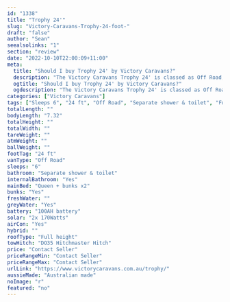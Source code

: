 ```yaml
---
id: "1338"
title: "Trophy 24'"
slug: "Victory-Caravans-Trophy-24-foot-"
draft: "false"
author: "Sean"
seealsolinks: "1"
section: "review"
date: "2022-10-10T22:00:09+11:00"
meta:
  title: "Should I buy Trophy 24' by Victory Caravans?"
  description: "The Victory Caravans Trophy 24' is classed as Off Road, and sleeps 6 people. It is Australian made and comes in at 24 ft. It generally has Separate shower & toilet."
  ogtitle: "Should I buy Trophy 24' by Victory Caravans?"
  ogdescription: "The Victory Caravans Trophy 24' is classed as Off Road, and sleeps 6 people. It is Australian made and comes in at 24 ft. It generally has Separate shower & toilet."
categories: ["Victory Caravans"]
tags: ["Sleeps 6", "24 ft", "Off Road", "Separate shower & toilet", "Full height", "Price Unknown"]
totalLength: ""
bodyLength: "7.32"
totalHeight: ""
totalWidth: ""
tareWeight: ""
atmWeight: ""
ballWeight: ""
footTag: "24 ft"
vanType: "Off Road"
sleeps: "6"
bathroom: "Separate shower & toilet"
internalBathroom: "Yes"
mainBed: "Queen + bunks x2"
bunks: "Yes"
freshWater: ""
greyWater: "Yes"
battery: "100AH battery"
solar: "2x 170Watts"
airCon: "Yes"
hybrid: ""
roofType: "Full height"
towHitch: "DO35 Hitchmaster Hitch"
price: "Contact Seller"
priceRangeMin: "Contact Seller"
priceRangeMax: "Contact Seller"
urlLink: "https://www.victorycaravans.com.au/trophy/"
aussieMade: "Australian made"
noImage: "r"
featured: "no"
---
```

